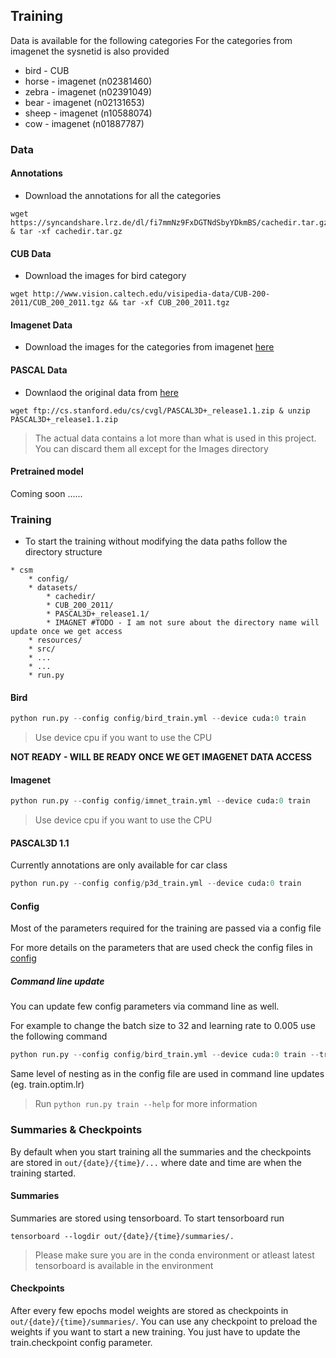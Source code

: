 ## Training
Data is available for the following categories
For the categories from imagenet the sysnetid is also provided

* bird - CUB
* horse - imagenet (n02381460)
* zebra - imagenet (n02391049)
* bear - imagenet (n02131653)
* sheep - imagenet (n10588074)
* cow - imagenet (n01887787)

### Data
#### Annotations
* Download the annotations for all the categories
```
wget https://syncandshare.lrz.de/dl/fi7mmNz9FxDGTNdSbyYDkmBS/cachedir.tar.gz & tar -xf cachedir.tar.gz
```
#### CUB Data
* Download the images for bird category
```
wget http://www.vision.caltech.edu/visipedia-data/CUB-200-2011/CUB_200_2011.tgz && tar -xf CUB_200_2011.tgz
```
#### Imagenet Data
* Download the images for the categories from imagenet [here](http://image-net.org/download)

#### PASCAL Data
* Downlaod the original data from [here](ftp://cs.stanford.edu/cs/cvgl/PASCAL3D+_release1.1.zip)

```
wget ftp://cs.stanford.edu/cs/cvgl/PASCAL3D+_release1.1.zip & unzip PASCAL3D+_release1.1.zip
```
> The actual data contains a lot more than what is used in this project. You can discard them all except for the Images directory

#### Pretrained model

Coming soon ......

### Training
* To start the training without modifying the data paths follow the directory structure
```
* csm
    * config/   
    * datasets/
        * cachedir/
        * CUB_200_2011/
        * PASCAL3D+_release1.1/
        * IMAGNET #TODO - I am not sure about the directory name will update once we get access
    * resources/
    * src/
    * ...
    * ...
    * run.py
```

#### Bird
```python 
python run.py --config config/bird_train.yml --device cuda:0 train
``` 
> Use device cpu if you want to use the CPU

**NOT READY - WILL BE READY ONCE WE GET IMAGENET DATA ACCESS**
#### Imagenet
```python 
python run.py --config config/imnet_train.yml --device cuda:0 train
``` 
> Use device cpu if you want to use the CPU

#### PASCAL3D 1.1
Currently annotations are only available for car class
```python 
python run.py --config config/p3d_train.yml --device cuda:0 train
``` 


#### Config

Most of the parameters required for the training are passed via a config file

For more details on the parameters that are used check the config files in [config](../../config)

##### Command line update
You can update few config parameters via command line as well. 

For example to change the batch size to 32 and learning rate to 0.005 use the following command
```python 
python run.py --config config/bird_train.yml --device cuda:0 train --train.batch_size 32 --train.optim.lr 0.005
```  
Same level of nesting as in the config file are used in command line updates (eg. train.optim.lr)
> Run ``python run.py train --help`` for more information

### Summaries & Checkpoints
By default when you start training all the summaries and the checkpoints are stored in ``out/{date}/{time}/...`` where date and time are when the training started.

#### Summaries
Summaries are stored using tensorboard. To start tensorboard run
```
tensorboard --logdir out/{date}/{time}/summaries/.
```
> Please make sure you are in the conda environment or atleast latest tensorboard is available in the environment

#### Checkpoints
After every few epochs model weights are stored as checkpoints in ``out/{date}/{time}/summaries/``. You can use any checkpoint to preload the weights if you want to start a new training. You just have to update the train.checkpoint config parameter.